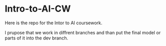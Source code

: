 # Intro-to-AI-CW

Here is the repo for the Intor to AI coursework. 

I prupose that we work in diffrent branches and than put the final model or parts of it into the dev branch. 

